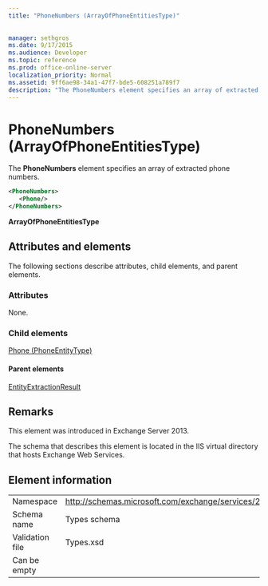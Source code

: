 ```yaml
---
title: "PhoneNumbers (ArrayOfPhoneEntitiesType)"
 
 
manager: sethgros
ms.date: 9/17/2015
ms.audience: Developer
ms.topic: reference
ms.prod: office-online-server
localization_priority: Normal
ms.assetid: 9ff6ae98-34a1-47f7-bde5-608251a789f7
description: "The PhoneNumbers element specifies an array of extracted phone numbers."
---
```


# PhoneNumbers (ArrayOfPhoneEntitiesType)

The **PhoneNumbers** element specifies an array of extracted phone numbers. 
  
```XML
<PhoneNumbers>
   <Phone/>
</PhoneNumbers>
```

 **ArrayOfPhoneEntitiesType**
## Attributes and elements

The following sections describe attributes, child elements, and parent elements.
  
### Attributes

None.
  
### Child elements

[Phone (PhoneEntityType)](phone-phoneentitytype.md)
  
#### Parent elements

[EntityExtractionResult](entityextractionresult.md)
  
## Remarks

This element was introduced in Exchange Server 2013.
  
The schema that describes this element is located in the IIS virtual directory that hosts Exchange Web Services.
  
## Element information

|||
|:-----|:-----|
|Namespace  <br/> |http://schemas.microsoft.com/exchange/services/2006/types  <br/> |
|Schema name  <br/> |Types schema  <br/> |
|Validation file  <br/> |Types.xsd  <br/> |
|Can be empty  <br/> ||
   

